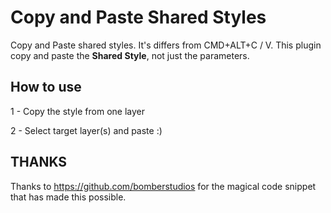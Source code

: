 # Copy and Paste **Shared Styles**

Copy and Paste shared styles.
It's differs from CMD+ALT+C / V. This plugin copy and paste the **Shared Style**, not just the parameters.

## How to use
1 - Copy the style from one layer

2 - Select target layer(s) and paste :)

## THANKS
Thanks to https://github.com/bomberstudios for the magical code snippet that has made this possible.
